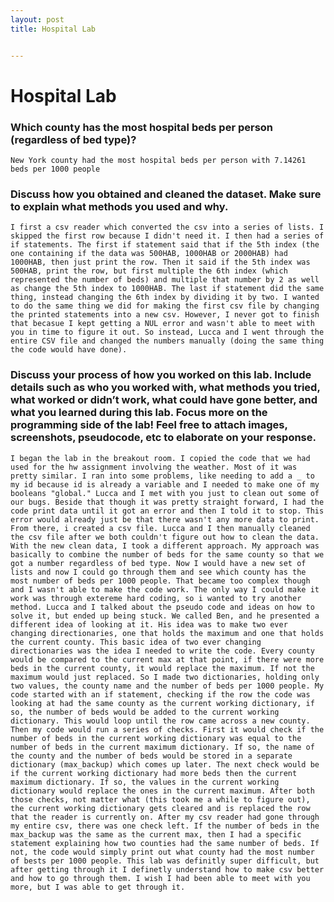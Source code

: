 ```yaml
---
layout: post
title: Hospital Lab


---
```

# Hospital Lab

### Which county has the most hospital beds per person (regardless of bed type)?
    New York county had the most hospital beds per person with 7.14261 beds per 1000 people

### Discuss how you obtained and cleaned the dataset. Make sure to explain what methods you used and why.
    
    I first a csv reader which converted the csv into a series of lists. I skipped the first row because I didn't need it. I then had a series of if statements. The first if statement said that if the 5th index (the one containing if the data was 500HAB, 1000HAB or 2000HAB) had 1000HAB, then just print the row. Then it said if the 5th index was 500HAB, print the row, but first multiple the 6th index (which represented the number of beds) and multiple that number by 2 as well as change the 5th index to 1000HAB. The last if statement did the same thing, instead changing the 6th index by dividing it by two. I wanted to do the same thing we did for making the first csv file by changing the printed statements into a new csv. However, I never got to finish that becasue I kept getting a NUL error and wasn't able to meet with you in time to figure it out. So instead, Lucca and I went through the entire CSV file and changed the numbers manually (doing the same thing the code would have done).

### Discuss your process of how you worked on this lab. Include details such as who you worked with, what methods you tried, what worked or didn’t work, what could have gone better, and what you learned during this lab. Focus more on the programming side of the lab! Feel free to attach images, screenshots, pseudocode, etc to elaborate on your response.

    I began the lab in the breakout room. I copied the code that we had used for the hw assignment involving the weather. Most of it was pretty similar. I ran into some problems, like needing to add a _ to my id because id is already a variable and I needed to make one of my booleans "global." Lucca and I met with you just to clean out some of our bugs. Beside that though it was pretty straight forward, I had the code print data until it got an error and then I told it to stop. This error would already just be that there wasn't any more data to print. From there, i created a csv file. Lucca and I then manually cleaned the csv file after we both couldn't figure out how to clean the data. With the new clean data, I took a different approach. My approach was basically to combine the number of beds for the same county so that we got a number regardless of bed type. Now I would have a new set of lists and now I could go through them and see which county has the most number of beds per 1000 people. That became too complex though and I wasn't able to make the code work. The only way I could make it work was through extereme hard coding, so i wanted to try another method. Lucca and I talked about the pseudo code and ideas on how to solve it, but ended up being stuck. We called Ben, and he presented a different idea of looking at it. His idea was to make two ever changing directionaries, one that holds the maximum and one that holds the current county. This basic idea of two ever changing directionaries was the idea I needed to write the code. Every county would be compared to the current max at that point, if there were more beds in the current county, it would replace the maximum. If not the maximum would just replaced. So I made two dictionaries, holding only two values, the county name and the number of beds per 1000 people. My code started with an if statement, checking if the row the code was looking at had the same county as the current working dictionary, if so, the number of beds would be added to the current working dictionary. This would loop until the row came across a new county. Then my code would run a series of checks. First it would check if the number of beds in the current working dictionary was equal to the number of beds in the current maximum dictionary. If so, the name of the county and the number of beds would be stored in a separate dictionary (max_backup) which comes up later. The next check would be if the current working dictionary had more beds then the current maximum dictionary. If so, the values in the current working dictionary would replace the ones in the current maximum. After both those checks, not matter what (this took me a while to figure out), the current working dictionary gets cleared and is replaced the row that the reader is currently on. After my csv reader had gone through my entire csv, there was one check left. If the number of beds in the max_backup was the same as the current max, then I had a specific statement explaining how two counties had the same number of beds. If not, the code would simply print out what county had the most number of bests per 1000 people. This lab was definitly super difficult, but after getting through it I definetly understand how to make csv better and how to go through them. I wish I had been able to meet with you more, but I was able to get through it. 